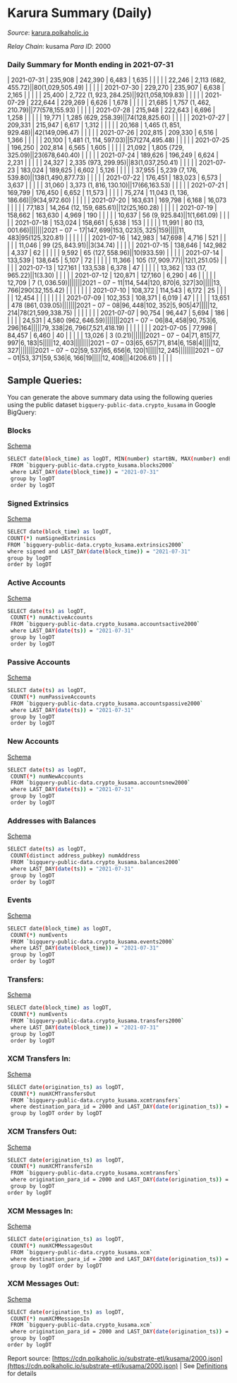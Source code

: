 # Karura Summary (Daily)

_Source_: [karura.polkaholic.io](https://karura.polkaholic.io)

*Relay Chain*: kusama
*Para ID*: 2000



### Daily Summary for Month ending in 2021-07-31


| 2021-07-31 | 235,908 | 242,390 | 6,483 | 1,635 |  |  |  |  | 22,246 | 2,113 ($682,455.72) |   | 80 ($1,029,505.49) |  |  |  |
| 2021-07-30 | 229,270 | 235,907 | 6,638 | 2,165 |  |  |  |  | 25,400 | 2,722 ($1,923,284.25) |   | 92 ($1,058,109.83) |  |  |  |
| 2021-07-29 | 222,644 | 229,269 | 6,626 | 1,678 |  |  |  |  | 21,685 | 1,757 ($1,462,210.79) |   | 77 ($578,155.93) |  |  |  |
| 2021-07-28 | 215,948 | 222,643 | 6,696 | 1,258 |  |  |  |  | 19,771 | 1,285 ($629,258.39) |   | 74 ($128,825.60) |  |  |  |
| 2021-07-27 | 209,331 | 215,947 | 6,617 | 1,312 |  |  |  |  | 20,168 | 1,465 ($1,851,929.48) |   | 42 ($149,096.47) |  |  |  |
| 2021-07-26 | 202,815 | 209,330 | 6,516 | 1,366 |  |  |  |  | 20,100 | 1,481 ($1,114,597.03) |   | 57 ($274,495.48) |  |  |  |
| 2021-07-25 | 196,250 | 202,814 | 6,565 | 1,605 |  |  |  |  | 21,092 | 1,805 ($729,325.09) |   | 23 ($678,640.40) |  |  |  |
| 2021-07-24 | 189,626 | 196,249 | 6,624 | 2,231 |  |  |  |  | 24,327 | 2,335 ($973,299.95) |   | 83 ($1,037,250.41) |  |  |  |
| 2021-07-23 | 183,024 | 189,625 | 6,602 | 5,126 |  |  |  |  | 37,955 | 5,239 ($7,176,539.80) |   | 138 ($1,490,877.73) |  |  |  |
| 2021-07-22 | 176,451 | 183,023 | 6,573 | 3,637 |  |  |  |  | 31,060 | 3,373 ($1,816,130.10) |   | 17 ($66,163.53) |  |  |  |
| 2021-07-21 | 169,799 | 176,450 | 6,652 | 11,573 |  |  |  |  | 75,274 | 11,043 ($1,136,186.66) |   | 9 ($34,972.60) |  |  |  |
| 2021-07-20 | 163,631 | 169,798 | 6,168 | 16,073 |  |  |  |  | 77,183 | 14,264 ($12,159,685.61) |   | 12 ($25,160.28) |  |  |  |
| 2021-07-19 | 158,662 | 163,630 | 4,969 | 190 |  |  |  |  | 10,637 | 56 ($9,925.84) |   | 1 ($1,661.09) |  |  |  |
| 2021-07-18 | 153,024 | 158,661 | 5,638 | 153 |  |  |  |  | 11,991 | 80 ($13,001.66) |   |   |  |  |  |
| 2021-07-17 | 147,699 | 153,023 | 5,325 | 159 |  |  |  |  | 11,483 | 95 ($125,320.81) |   |   |  |  |  |
| 2021-07-16 | 142,983 | 147,698 | 4,716 | 521 |  |  |  |  | 11,046 | 99 ($25,843.91) |   | 3 ($34.74) |  |  |  |
| 2021-07-15 | 138,646 | 142,982 | 4,337 | 62 |  |  |  |  | 9,592 | 65 ($127,558.96) |   | 10 ($933.59) |  |  |  |
| 2021-07-14 | 133,539 | 138,645 | 5,107 | 72 |  |  |  |  | 11,366 | 105 ($17,909.77) |   | 12 ($1,251.05) |  |  |  |
| 2021-07-13 | 127,161 | 133,538 | 6,378 | 47 |  |  |  |  | 13,362 | 133 ($17,965.22) |   | 1 ($3.30) |  |  |  |
| 2021-07-12 | 120,871 | 127,160 | 6,290 | 46 |  |  |  |  | 12,709 | 7 ($1,036.59) |   |   |  |  |  |
| 2021-07-11 | 114,544 | 120,870 | 6,327 | 30 |  |  |  |  | 13,766 | 290 ($32,155.42) |   |   |  |  |  |
| 2021-07-10 | 108,372 | 114,543 | 6,172 | 25 |  |  |  |  | 12,454 |   |   |   |  |  |  |
| 2021-07-09 | 102,353 | 108,371 | 6,019 | 47 |  |  |  |  | 13,651 | 478 ($861,039.05) |   |   |  |  |  |
| 2021-07-08 | 96,448 | 102,352 | 5,905 | 47 |  |  |  |  | 12,214 | 78 ($21,599,338.75) |   |   |  |  |  |
| 2021-07-07 | 90,754 | 96,447 | 5,694 | 186 |  |  |  |  | 24,531 | 4,580 ($962,646.59) |   |   |  |  |  |
| 2021-07-06 | 84,458 | 90,753 | 6,296 | 164 |  |  |  |  | 79,338 | 26,796 ($7,521,418.19) |   |   |  |  |  |
| 2021-07-05 | 77,998 | 84,457 | 6,460 | 40 |  |  |  |  | 13,026 | 3 ($0.21) |   |   |  |  |  |
| 2021-07-04 | 71,815 | 77,997 | 6,183 | 5 |  |  |  |  | 12,403 |   |   |   |  |  |  |
| 2021-07-03 | 65,657 | 71,814 | 6,158 | 4 |  |  |  |  | 12,327 |   |   |   |  |  |  |
| 2021-07-02 | 59,537 | 65,656 | 6,120 | 1 |  |  |  |  | 12,245 |   |   |   |  |  |  |
| 2021-07-01 | 53,371 | 59,536 | 6,166 | 19 |  |  |  |  | 12,408 |   |   | 4 ($206.61) |  |  |  |

## Sample Queries:
You can generate the above summary data using the following queries using the public dataset `bigquery-public-data.crypto_kusama` in Google BigQuery:


### Blocks 

[Schema](https://github.com/colorfulnotion/substrate-etl/blob/main/schema/blocks.json)

```bash
SELECT date(block_time) as logDT, MIN(number) startBN, MAX(number) endBN, COUNT(*) numBlocks 
 FROM `bigquery-public-data.crypto_kusama.blocks2000`  
 where LAST_DAY(date(block_time)) = "2021-07-31" 
 group by logDT 
 order by logDT
```

### Signed Extrinsics 

[Schema](https://github.com/colorfulnotion/substrate-etl/blob/main/schema/extrinsics.json)

```bash
SELECT date(block_time) as logDT, 
COUNT(*) numSignedExtrinsics 
FROM `bigquery-public-data.crypto_kusama.extrinsics2000`  
where signed and LAST_DAY(date(block_time)) = "2021-07-31" 
group by logDT 
order by logDT
```

### Active Accounts 

[Schema](https://github.com/colorfulnotion/substrate-etl/blob/main/schema/accountsactive.json)

```bash
SELECT date(ts) as logDT, 
 COUNT(*) numActiveAccounts 
 FROM `bigquery-public-data.crypto_kusama.accountsactive2000` 
 where LAST_DAY(date(ts)) = "2021-07-31" 
 group by logDT 
 order by logDT
```

### Passive Accounts 

[Schema](https://github.com/colorfulnotion/substrate-etl/blob/main/schema/accountspassive.json)

```bash
SELECT date(ts) as logDT, 
 COUNT(*) numPassiveAccounts 
 FROM `bigquery-public-data.crypto_kusama.accountspassive2000` 
 where LAST_DAY(date(ts)) = "2021-07-31" 
 group by logDT 
 order by logDT
```

### New Accounts 

[Schema](https://github.com/colorfulnotion/substrate-etl/blob/main/schema/accountsnew.json)

```bash
SELECT date(ts) as logDT, 
 COUNT(*) numNewAccounts 
 FROM `bigquery-public-data.crypto_kusama.accountsnew2000` 
 where LAST_DAY(date(ts)) = "2021-07-31" 
 group by logDT
 order by logDT
```

### Addresses with Balances 

[Schema](https://github.com/colorfulnotion/substrate-etl/blob/main/schema/balances.json)

```bash
SELECT date(ts) as logDT,
 COUNT(distinct address_pubkey) numAddress 
 FROM `bigquery-public-data.crypto_kusama.balances2000` 
 where LAST_DAY(date(ts)) = "2021-07-31" 
 group by logDT 
 order by logDT
```

### Events 

[Schema](https://github.com/colorfulnotion/substrate-etl/blob/main/schema/events.json)

```bash
SELECT date(block_time) as logDT, 
 COUNT(*) numEvents 
 FROM `bigquery-public-data.crypto_kusama.events2000` 
 where LAST_DAY(date(block_time)) = "2021-07-31" 
 group by logDT 
 order by logDT
```

### Transfers:

[Schema](https://github.com/colorfulnotion/substrate-etl/blob/main/schema/transfers.json)

```bash
SELECT date(block_time) as logDT, 
 COUNT(*) numEvents 
 FROM `bigquery-public-data.crypto_kusama.transfers2000` 
 where LAST_DAY(date(block_time)) = "2021-07-31" 
 group by logDT 
 order by logDT
```

### XCM Transfers In: 

[Schema](https://github.com/colorfulnotion/substrate-etl/blob/main/schema/xcmtransfers.json)

```bash
SELECT date(origination_ts) as logDT, 
 COUNT(*) numXCMTransfersOut 
 FROM `bigquery-public-data.crypto_kusama.xcmtransfers` 
 where destination_para_id = 2000 and LAST_DAY(date(origination_ts)) = "2021-07-31" 
 group by logDT order by logDT
```

### XCM Transfers Out: 

[Schema](https://github.com/colorfulnotion/substrate-etl/blob/main/schema/xcmtransfers.json)

```bash
SELECT date(origination_ts) as logDT, 
 COUNT(*) numXCMTransfersIn 
 FROM `bigquery-public-data.crypto_kusama.xcmtransfers` 
 where origination_para_id = 2000 and LAST_DAY(date(origination_ts)) = "2021-07-31" 
 group by logDT 
order by logDT
```

### XCM Messages In: 

[Schema](https://github.com/colorfulnotion/substrate-etl/blob/main/schema/xcm.json)

```bash
SELECT date(origination_ts) as logDT, 
 COUNT(*) numXCMMessagesOut 
 FROM `bigquery-public-data.crypto_kusama.xcm` 
 where destination_para_id = 2000 and LAST_DAY(date(origination_ts)) = "2021-07-31" 
 group by logDT order by logDT
```

### XCM Messages Out: 

[Schema](https://github.com/colorfulnotion/substrate-etl/blob/main/schema/xcm.json)

```bash
SELECT date(origination_ts) as logDT, 
 COUNT(*) numXCMMessagesIn 
 FROM `bigquery-public-data.crypto_kusama.xcm` 
 where origination_para_id = 2000 and LAST_DAY(date(origination_ts)) = "2021-07-31" 
 group by logDT 
order by logDT
```


Report source: [https://cdn.polkaholic.io/substrate-etl/kusama/2000.json](https://cdn.polkaholic.io/substrate-etl/kusama/2000.json) | See [Definitions](/DEFINITIONS.md) for details

